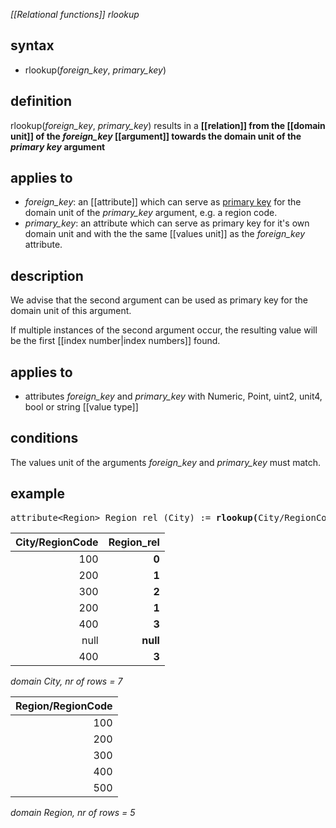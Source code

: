 *[[Relational functions]] rlookup*

## syntax

- rlookup(*foreign_key*, *primary_key*)

## definition

rlookup(*foreign_key*, *primary_key*) results in a <B>[[relation]] from the [[domain unit]] of the *foreign_key* [[argument]] towards the domain unit of the *primary key* argument</B> 

## applies to

- *foreign_key*: an [[attribute]] which can serve as [primary key](https://en.wikipedia.org/wiki/Primary_key) for the domain unit of the *primary_key* argument, e.g. a region code.
- *primary_key*: an attribute which can serve as primary key for it's own domain unit and with the the same [[values unit]] as the *foreign_key* attribute.

## description

We advise that the second argument can be used as primary key for the domain unit of this argument.

If multiple instances of the second argument occur, the resulting value will be the first [[index number|index numbers]] found.

## applies to

- attributes *foreign_key* and *primary_key* with Numeric, Point, uint2, unit4, bool or string [[value type]]

## conditions

The values unit of the arguments *foreign_key* and *primary_key* must match.

## example

<pre>
attribute&lt;Region&gt; Region_rel (City) := <B>rlookup(</B>City/RegionCode, Region/RegionCode<B>)</B>;
</pre>

| City/RegionCode |**Region_rel**|
|----------------:|-------------:|
| 100             | **0**        |
| 200             | **1**        |
| 300             | **2**        |
| 200             | **1**        |
| 400             | **3**        |
| null            | **null**     |
| 400             | **3**        |

*domain City, nr of rows = 7*

| Region/RegionCode |
|------------------:|
| 100               |
| 200               |
| 300               |
| 400               |
| 500               |

*domain Region, nr of rows = 5*